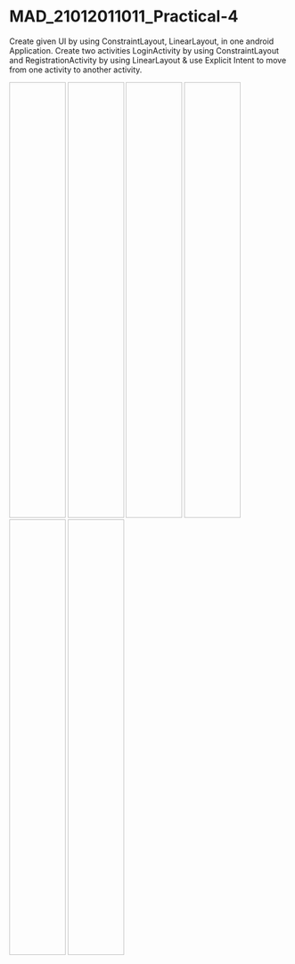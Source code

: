 # MAD_21012011011_Practical-4
Create given UI by using ConstraintLayout, LinearLayout, in one android Application. Create two activities LoginActivity by using ConstraintLayout and RegistrationActivity by using LinearLayout & use Explicit Intent to move from one activity to another activity.

<img srs="https://github.com/Diya-Chauhan/MAD_21012011011_Practical-4/assets/98373841/30892cbd-fb0e-43f3-9997-f8b189830ea4" width=20% height=20%>

<img srs="https://github.com/Diya-Chauhan/MAD_21012011011_Practical-4/assets/98373841/ba9bcbac-6289-49a5-85e6-03c59d9b4fff" width=20% height=20%>

<img srs="https://github.com/Diya-Chauhan/MAD_21012011011_Practical-4/assets/98373841/bbb75f33-9a86-4427-8acd-c4afc31b1dd6" width=20% height=20%>

<img srs="https://github.com/Diya-Chauhan/MAD_21012011011_Practical-4/assets/98373841/ff59ad00-6ebc-477c-8347-573e87742dfb" width=20% height=20%>

<img srs="https://github.com/Diya-Chauhan/MAD_21012011011_Practical-4/assets/98373841/a263732a-02c3-4f6d-b844-b54612869884" width=20% height=20%>

<img srs="https://github.com/Diya-Chauhan/MAD_21012011011_Practical-4/assets/98373841/05c85b3a-6970-4dd0-ae6f-3a5e5d05c212" width=20% height=20%>
